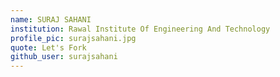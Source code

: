 ```yaml
---
name: SURAJ SAHANI
institution: Rawal Institute Of Engineering And Technology
profile_pic: surajsahani.jpg
quote: Let's Fork
github_user: surajsahani
---
```


